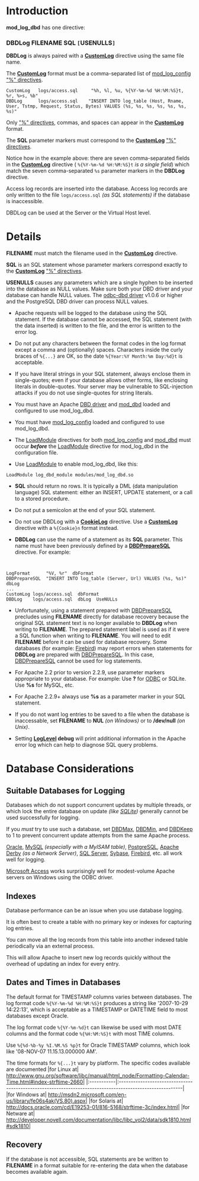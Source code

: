 # Introduction #
**mod\_log\_dbd** has one directive:

### DBDLog   FILENAME   SQL    `[`USENULLS`]` ###

**DBDLog** is always paired with a **[CustomLog](http://httpd.apache.org/docs/current/mod/mod_log_config.html#customlog)** directive using the same file name.

The **[CustomLog](http://httpd.apache.org/docs/current/mod/mod_log_config.html#customlog)** format must be a comma-separated list of [mod\_log\_config](http://httpd.apache.org/docs/current/mod/mod_log_config.html)  ["%" directives](http://httpd.apache.org/docs/current/mod/mod_log_config.html#formats).
```
CustomLog   logs/access.sql     "%h, %l, %u, %{%Y-%m-%d %H:%M:%S}t, %r, %>s, %b"
DBDLog      logs/access.sql    "INSERT INTO log_table (Host, Rname, User, Tstmp, Request, Status, Bytes) VALUES (%s, %s, %s, %s, %s, %s, %s)"
```

Only ["%" directives](http://httpd.apache.org/docs/current/mod/mod_log_config.html#formats), commas, and spaces can appear in the **[CustomLog](http://httpd.apache.org/docs/current/mod/mod_log_config.html#customlog)** format.

The **SQL** parameter markers must correspond to the **[CustomLog](http://httpd.apache.org/docs/current/mod/mod_log_config.html#customlog)** ["%" directives](http://httpd.apache.org/docs/current/mod/mod_log_config.html#formats).

Notice how in the example above: there are seven comma-separated fields in the **[CustomLog](http://httpd.apache.org/docs/current/mod/mod_log_config.html#customlog)** directive ( `%{%Y-%m-%d %H:%M:%S}t` _is a single field_) which match the seven comma-separated `%s` parameter markers in the **DBDLog** directive.

Access log records are inserted into the database.  Access log records are only written to the file `logs/access.sql` _(as SQL statements)_ if the database is inaccessible.

DBDLog can be used at the Server or the Virtual Host level.

# Details #
**FILENAME** must match the filename used in the **[CustomLog](http://httpd.apache.org/docs/current/mod/mod_log_config.html#customlog)** directive.

**SQL** is an SQL statement whose parameter markers correspond exactly to the **[CustomLog](http://httpd.apache.org/docs/current/mod/mod_log_config.html#customlog)** ["%" directives](http://httpd.apache.org/docs/current/mod/mod_log_config.html#formats).

**USENULLS** causes any parameters which are a single hyphen to be inserted into the database as NULL values. Make sure both your DBD driver and your database can handle NULL values. The [odbc-dbd driver](http://odbc-dbd.googlecode.com/) v1.0.6 or higher and the PostgreSQL DBD driver can process NULL values.

  * Apache requests will be logged to the database using the SQL statement. If the database cannot be accessed, the SQL statement (with the data inserted) is written to the file, and the error is written to the error log.

  * Do not put any characters between the format codes in the log format except a comma and (optionally) spaces. Characters inside the curly braces of `%{...}` are OK, so the date  `%{Year:%Y Month:%m Day:%d}t` is acceptable.

  * If you have literal strings in your SQL statement, always enclose them in single-quotes; even if your database allows other forms, like enclosing literals in double-quotes. Your server may be vulnerable to SQL-injection attacks if you do not use single-quotes for string literals.

  * You must have an Apache [DBD driver](http://people.apache.org/~niq/dbd.html) and [mod\_dbd](http://httpd.apache.org/docs/current/mod/mod_dbd.html) loaded and configured to use mod\_log\_dbd.

  * You must have [mod\_log\_config](http://httpd.apache.org/docs/current/mod/mod_log_config.html) loaded and configured to use mod\_log\_dbd.

  * The [LoadModule](http://httpd.apache.org/docs/current/mod/mod_so.html#loadmodule) directives for both [mod\_log\_config](http://httpd.apache.org/docs/current/mod/mod_log_config.html) and [mod\_dbd](http://httpd.apache.org/docs/current/mod/mod_dbd.html) must occur _**before**_ the [LoadModule](http://httpd.apache.org/docs/current/mod/mod_so.html#loadmodule) directive for mod\_log\_dbd in the configuration file.

  * Use [LoadModule](http://httpd.apache.org/docs/current/mod/mod_so.html#loadmodule) to enable mod\_log\_dbd, like this:
```
LoadModule log_dbd_module modules/mod_log_dbd.so 
```

  * **SQL** should return no rows.  It is typically a DML (data manipulation language) SQL statement: either an INSERT, UPDATE statement, or a call to a stored procedure.

  * Do not put a semicolon at the end of your SQL statement.

  * Do not use DBDLog with a **[CookieLog](http://httpd.apache.org/docs/current/mod/mod_log_config.html#cookielog)** directive. Use a **[CustomLog](http://httpd.apache.org/docs/current/mod/mod_log_config.html#customlog)** directive with a `%{Cookie}n` format instead.


  * **DBDLog** can use the name of a statement as its **SQL** parameter.  This name must have been previously defined by a **[DBDPrepareSQL](http://httpd.apache.org/docs/current/mod/mod_dbd.html#dbdpreparesql)** directive. For example:
```


LogFormat      "%V, %r"  dbFormat
DBDPrepareSQL  "INSERT INTO log_table (Server, Url) VALUES (%s, %s)"  dbLog
...
CustomLog logs/access.sql  dbFormat
DBDLog    logs/access.sql  dbLog  UseNULLs
```

  * Unfortunately, using a statement prepared with [DBDPrepareSQL](http://httpd.apache.org/docs/current/mod/mod_dbd.html#dbdpreparesql) precludes using **FILENAME** directly for database recovery because the original SQL statement text is no longer available to **DBDLog** when writing to **FILENAME**.  The prepared statement label is used as if it were a SQL function when writing to **FILENAME**.  You will need to edit **FILENAME** before it can be used for database recovery. Some databases (for example: [Firebird](http://firebirdsql.org)) may report errors when statements for **DBDLog** are prepared with [DBDPrepareSQL](http://httpd.apache.org/docs/current/mod/mod_dbd.html#dbdpreparesql). In this case, [DBDPrepareSQL](http://httpd.apache.org/docs/current/mod/mod_dbd.html#dbdpreparesql) cannot be used for log statements.

  * For Apache 2.2 prior to version 2.2.9, use parameter markers appropriate to your database.  For example: Use **?** for [ODBC](http://odbc-dbd.googlecode.com/) or SQLite.  Use **%s** for MySQL, etc.

  * For Apache 2.2.9+ always use **%s** as a parameter marker in your SQL statement.

  * If you do not want log entries to be saved to a file when the database is inaccessable, set **FILENAME** to **NUL** _(on Windows)_ or to **/dev/null** _(on Unix)_.

  * Setting **[LogLevel](http://httpd.apache.org/docs/current/mod/core.html#loglevel) debug** will print additional information in the Apache error log which can help to diagnose SQL query problems.

# Database Considerations #
## Suitable Databases for Logging ##

Databases which do not support concurrent updates by multiple threads, or which lock the entire database on update _(like [SQLite](http://www.sqlite.org))_ generally cannot be used successfully for logging.

If you _must_ try to use such a database, set [DBDMax](http://httpd.apache.org/docs/current/mod/mod_dbd.html#dbdmax), [DBDMin](http://httpd.apache.org/docs/current/mod/mod_dbd.html#dbdmin), and [DBDKeep](http://httpd.apache.org/docs/current/mod/mod_dbd.html#dbdkeep) to 1 to prevent concurrent update attempts from the same Apache process.

[Oracle](http://www.oracle.com/database/index.html), [MySQL](http://www.mysql.com/) _(especially with a MyISAM table)_, [PostgreSQL](http://www.postgresql.org), [Apache Derby](http://db.apache.org/derby/) _(as a Network Server)_, [SQL Server](http://www.microsoft.com/sql), [Sybase](http://www.sybase.com/products/databasemanagement), [Firebird](http://firebirdsql.org), etc. all work well for logging.

[Microsoft Access](http://office.microsoft.com/en-us/access) works surprisingly well for modest-volume Apache servers on Windows using the ODBC driver.

## Indexes ##

Database performance can be an issue when you use database logging.

It is often best to create a table with no primary key or indexes for capturing log entries.

You can move all the log records from this table into another indexed table periodically via an external process.

This will allow Apache to insert new log records quickly without the overhead of updating an index for every entry.

## Dates and Times in Databases ##
The default format for TIMESTAMP columns varies between databases.  The log format code `%{%Y-%m-%d %H:%M:%S}t` produces a string like '2007-10-29 14:22:13', which is acceptable as a TIMESTAMP or DATETIME field to most databases except Oracle.

The log format code `%{%Y-%m-%d}t` can likewise be used with most DATE columns and the format code `%{%H:%M:%S}t` with most TIME columns.

Use `%{%d-%b-%y %I.%M.%S %p}t` for Oracle TIMESTAMP columns, which look like '08-NOV-07 11.15.13.000000 AM'.

The time formats for `%{...}t` vary by platform.  The specific codes available are documented
|for Linux at|       http://www.gnu.org/software/libc/manual/html_node/Formatting-Calendar-Time.html#index-strftime-2660|
|:-----------|:---------------------------------------------------------------------------------------------------------|
|for Windows at|     http://msdn2.microsoft.com/en-us/library/fe06s4ak(VS.80).aspx|
|for Solaris at|     http://docs.oracle.com/cd/E19253-01/816-5168/strftime-3c/index.html|
|for Netware at|     http://developer.novell.com/documentation/libc/libc_vol2/data/sdk1810.html#sdk1810|

## Recovery ##
If the database is not accessible, SQL statements are be written to **FILENAME** in a format suitable for re-entering the data when the database becomes available again.
